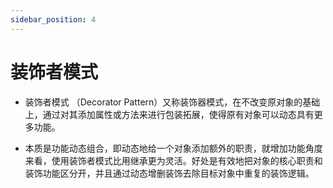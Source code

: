 ```yaml
---
sidebar_position: 4
---
```


# 装饰者模式

- 装饰者模式 （Decorator Pattern）又称装饰器模式，在不改变原对象的基础上，通过对其添加属性或方法来进行包装拓展，使得原有对象可以动态具有更多功能。

- 本质是功能动态组合，即动态地给一个对象添加额外的职责，就增加功能角度来看，使用装饰者模式比用继承更为灵活。好处是有效地把对象的核心职责和装饰功能区分开，并且通过动态增删装饰去除目标对象中重复的装饰逻辑。
